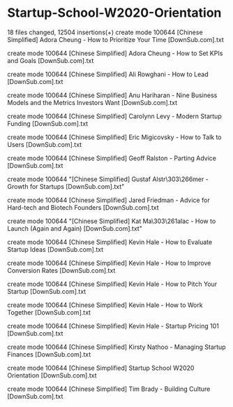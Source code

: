 # Startup-School-W2020-Orientation

 18 files changed, 12504 insertions(+)
 create mode 100644 [Chinese Simplified] Adora Cheung - How to Prioritize Your Time [DownSub.com].txt
 
 create mode 100644 [Chinese Simplified] Adora Cheung - How to Set KPIs and Goals [DownSub.com].txt
 
 create mode 100644 [Chinese Simplified] Ali Rowghani - How to Lead [DownSub.com].txt
 
 create mode 100644 [Chinese Simplified] Anu Hariharan - Nine Business Models and the Metrics Investors Want [DownSub.com].txt
 
 create mode 100644 [Chinese Simplified] Carolynn Levy - Modern Startup Funding [DownSub.com].txt
 
 create mode 100644 [Chinese Simplified] Eric Migicovsky - How to Talk to Users [DownSub.com].txt
 
 create mode 100644 [Chinese Simplified] Geoff Ralston - Parting Advice [DownSub.com].txt
 
 create mode 100644 "[Chinese Simplified] Gustaf Alstr\303\266mer - Growth for Startups [DownSub.com].txt"
 
 create mode 100644 [Chinese Simplified] Jared Friedman - Advice for Hard-tech and Biotech Founders [DownSub.com].txt
 
 create mode 100644 "[Chinese Simplified] Kat Ma\303\261alac - How to Launch (Again and Again) [DownSub.com].txt"
 
 create mode 100644 [Chinese Simplified] Kevin Hale - How to Evaluate Startup Ideas [DownSub.com].txt
 
 create mode 100644 [Chinese Simplified] Kevin Hale - How to Improve Conversion Rates [DownSub.com].txt
 
 create mode 100644 [Chinese Simplified] Kevin Hale - How to Pitch Your Startup [DownSub.com].txt
 
 create mode 100644 [Chinese Simplified] Kevin Hale - How to Work Together [DownSub.com].txt
 
 create mode 100644 [Chinese Simplified] Kevin Hale - Startup Pricing 101 [DownSub.com].txt
 
 create mode 100644 [Chinese Simplified] Kirsty Nathoo - Managing Startup Finances [DownSub.com].txt
 
 create mode 100644 [Chinese Simplified] Startup School W2020 Orientation [DownSub.com].txt
 
 create mode 100644 [Chinese Simplified] Tim Brady - Building Culture [DownSub.com].txt
